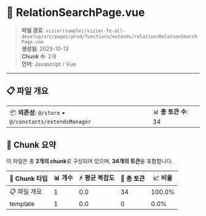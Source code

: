 # 📄 RelationSearchPage.vue

> **파일 경로**: `vizier(sample)/vizier-fe-all-develop/src/pages/prod/functions/extends/relation/RelationSearchPage.vue`  
> **생성일**: 2025-10-13  
> **Chunk 수**: 2개  
> **언어**: Javascript / Vue
---


## 📋 파일 개요

| | |
|--|--|
| 📦 **의존성**: `@/store` • `@/constants/extendsManager` | 📊 **총 토큰 수**: 34 |






## 🧩 Chunk 요약

이 파일은 총 **2개의 chunk**로 구성되어 있으며, **34개의 토큰**을 포함합니다.

| 🧩 Chunk 타입 | 📊 개수 | ⚡ 평균 복잡도 | 📝 총 토큰 | 📈 비율 |
|---------------|--------|-------------|----------|--------|
| 📋 파일 개요 | 1 | 0.0 | 34 | 100.0% |
| template | 1 | 0.0 | 0 | 0.0% |

